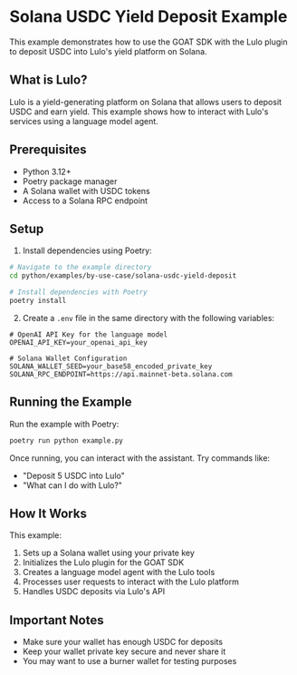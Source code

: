 # Solana USDC Yield Deposit Example

This example demonstrates how to use the GOAT SDK with the Lulo plugin to deposit USDC into Lulo's yield platform on Solana.

## What is Lulo?

Lulo is a yield-generating platform on Solana that allows users to deposit USDC and earn yield. This example shows how to interact with Lulo's services using a language model agent.

## Prerequisites

- Python 3.12+
- Poetry package manager
- A Solana wallet with USDC tokens
- Access to a Solana RPC endpoint

## Setup

1. Install dependencies using Poetry:

```bash
# Navigate to the example directory
cd python/examples/by-use-case/solana-usdc-yield-deposit

# Install dependencies with Poetry
poetry install
```

2. Create a `.env` file in the same directory with the following variables:

```
# OpenAI API Key for the language model
OPENAI_API_KEY=your_openai_api_key

# Solana Wallet Configuration
SOLANA_WALLET_SEED=your_base58_encoded_private_key
SOLANA_RPC_ENDPOINT=https://api.mainnet-beta.solana.com
```

## Running the Example

Run the example with Poetry:

```bash
poetry run python example.py
```

Once running, you can interact with the assistant. Try commands like:

- "Deposit 5 USDC into Lulo"
- "What can I do with Lulo?"

## How It Works

This example:

1. Sets up a Solana wallet using your private key
2. Initializes the Lulo plugin for the GOAT SDK
3. Creates a language model agent with the Lulo tools
4. Processes user requests to interact with the Lulo platform
5. Handles USDC deposits via Lulo's API

## Important Notes

- Make sure your wallet has enough USDC for deposits
- Keep your wallet private key secure and never share it
- You may want to use a burner wallet for testing purposes 